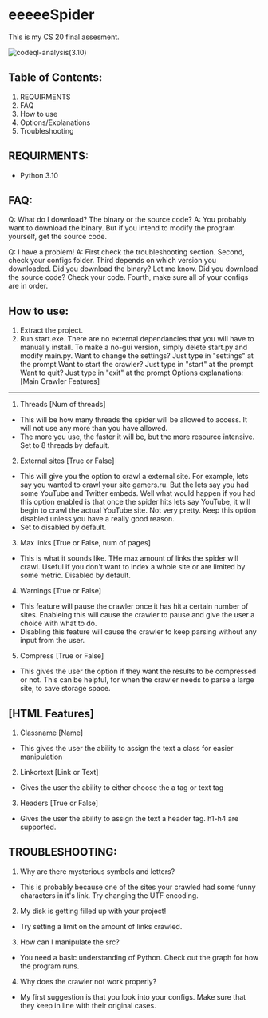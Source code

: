 # eeeeeSpider
This is my CS 20 final assesment. 

![codeql-analysis(3.10)](https://github.com/eeei3/eeeeeSpider/actions/workflows/codeql-analysis.yml/badge.svg)

Table of Contents:
--------------------------------------------------------------------------
1. REQUIRMENTS
2. FAQ
3. How to use
4. Options/Explanations
5. Troubleshooting


REQUIRMENTS:
--------------------------------------------------------------------------
- Python 3.10

FAQ:
--------------------------------------------------------------------------
Q: What do I download? The binary or the source code?
A: You probably want to download the binary. But if you intend to modify the program yourself, get the source code.

Q: I have a problem!
A: First check the troubleshooting section. Second, check your configs folder. Third depends on which version you downloaded. Did you download the binary? Let me know. Did you download the source code? Check your code. Fourth, make sure all of your configs are in order.

How to use:
--------------------------------------------------------------------------
1. Extract the project.
2. Run start.exe. There are no external dependancies that you will have to manually install. To make a no-gui version, simply delete start.py and modify main.py.
Want to change the settings? Just type in "settings" at the prompt
Want to start the crawler? Just type in "start" at the prompt
Want to quit? Just type in "exit" at the prompt
Options explanations:                                                                                                                                                            
[Main Crawler Features]
--------------------------------------------------------------------------
1. Threads [Num of threads]
- This will be how many threads the spider will be allowed to access. It will not use any more than you have allowed.
- The more you use, the faster it will be, but the more resource intensive. Set to 8 threads by default.
2. External sites [True or False]
- This will give you the option to crawl a external site. For example, lets say you wanted to crawl your site gamers.ru. But the lets say you had some YouTube and Twitter embeds. Well what would happen if you had this option enabled is that once the spider hits lets say YouTube, it will begin to crawl the actual YouTube site. Not very pretty. Keep this option disabled unless you have a really good reason.
- Set to disabled by default.
3. Max links [True or False, num of pages]
- This is what it sounds like. THe max amount of links the spider will crawl. Useful if you don't want to index a whole site or are limited by some metric. Disabled by default.
4. Warnings [True or False]
- This feature will pause the crawler once it has hit a certain number of sites. Enableing this will cause the crawler to pause and give the user
  a choice with what to do.
- Disabling this feature will cause the crawler to keep parsing without any input from the user.
5. Compress [True or False]
- This gives the user the option if they want the results to be compressed or not. This can be helpful, for when the crawler needs to parse a large site, to save storage space.
                                                                                                                                                                                 

[HTML Features]
--------------------------------------------------------------------------
1. Classname [Name]
- This gives the user the ability to assign the text a class for easier manipulation
2. Linkortext [Link or Text]
- Gives the user the ability to either choose the a tag or text tag
3. Headers [True or False]
- Gives the user the ability to assign the text a header tag. h1-h4 are supported.



TROUBLESHOOTING:
--------------------------------------------------------------------------
1. Why are there mysterious symbols and letters?
- This is probably because one of the sites your crawled had some funny characters in it's link. Try changing the UTF encoding.
2. My disk is getting filled up with your project!
- Try setting a limit on the amount of links crawled.
3. How can I manipulate the src?
- You need a basic understanding of Python. Check out the graph for how the program runs.
4. Why does the crawler not work properly?
- My first suggestion is that you look into your configs. Make sure that they keep in line with their original cases.
